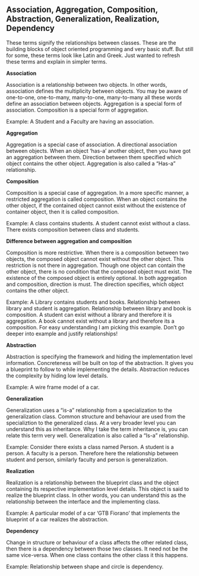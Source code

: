 
Association, Aggregation, Composition, Abstraction, Generalization, Realization, Dependency
--

These terms signify the relationships between classes. These are the building blocks of object oriented programming and very basic stuff. But still for some, these terms look like Latin and Greek. Just wanted to refresh these terms and explain in simpler terms.

**Association**

Association is a relationship between two objects. In other words, association defines the multiplicity between objects. You may be aware of one-to-one, one-to-many, many-to-one, many-to-many all these words define an association between objects. Aggregation is a special form of association. Composition is a special form of aggregation.

Example: A Student and a Faculty are having an association.

**Aggregation**

Aggregation is a special case of association. A directional association between objects. When an object ‘has-a’ another object, then you have got an aggregation between them. Direction between them specified which object contains the other object. Aggregation is also called a “Has-a” relationship.

**Composition**

Composition is a special case of aggregation. In a more specific manner, a restricted aggregation is called composition. When an object contains the other object, if the contained object cannot exist without the existence of container object, then it is called composition.

Example: A class contains students. A student cannot exist without a class. There exists composition between class and students.

**Difference between aggregation and composition**

Composition is more restrictive. When there is a composition between two objects, the composed object cannot exist without the other object. This restriction is not there in aggregation. Though one object can contain the other object, there is no condition that the composed object must exist. The existence of the composed object is entirely optional. In both aggregation and composition, direction is must. The direction specifies, which object contains the other object.

Example: A Library contains students and books. Relationship between library and student is aggregation. Relationship between library and book is composition. A student can exist without a library and therefore it is aggregation. A book cannot exist without a library and therefore its a composition. For easy understanding I am picking this example. Don’t go deeper into example and justify relationships!

**Abstraction**

Abstraction is specifying the framework and hiding the implementation level information. Concreteness will be built on top of the abstraction. It gives you a blueprint to follow to while implementing the details. Abstraction reduces the complexity by hiding low level details.

Example: A wire frame model of a car.

**Generalization**

Generalization uses a “is-a” relationship from a specialization to the generalization class. Common structure and behaviour are used from the specializtion to the generalized class. At a very broader level you can understand this as inheritance. Why I take the term inheritance is, you can relate this term very well. Generalization is also called a “Is-a” relationship.

Example: Consider there exists a class named Person. A student is a person. A faculty is a person. Therefore here the relationship between student and person, similarly faculty and person is generalization.

**Realization**

Realization is a relationship between the blueprint class and the object containing its respective implementation level details. This object is said to realize the blueprint class. In other words, you can understand this as the relationship between the interface and the implementing class.

Example: A particular model of a car ‘GTB Fiorano’ that implements the blueprint of a car realizes the abstraction.

**Dependency**

Change in structure or behaviour of a class affects the other related class, then there is a dependency between those two classes. It need not be the same vice-versa. When one class contains the other class it this happens.

Example: Relationship between shape and circle is dependency.
